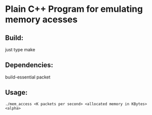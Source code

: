 # Plain C++ Program for emulating memory acesses

## Build:

just type make

## Dependencies:

build-essential packet

## Usage:

`./mem_access <K packets per second> <allocated memory in KBytes> <alpha>`
